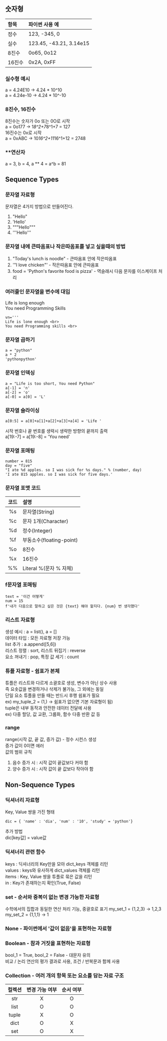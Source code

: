 ## 숫자형 <br>
| 항목 | 파이썬 사용 예 |
| :---- | :----- |
| 정수 | 123, -345, 0 |
| 실수 | 123.45, -43.21, 3.14e15|
| 8진수 | 0o65, 0o12 |
| 16진수 | 0x2A, 0xFF |


### 실수형 예시 <br>
a = 4.24E10  -> 4.24 * 10^10 <br>
a = 4.24e-10 -> 4.24 * 10^-10 <br>
### 8진수, 16진수 <br>
8진수는 숫자가 0o 또는 0O로 시작 <br>
a = 0o177 -> 1*8^2+7*8^1+7 = 127 <br>
16진수는 0x로 시작 <br>
a = 0xABC -> 10*16^2+11*16^1+12 = 2748 <br>
### **연산자 <br>
a = 3, b = 4, a ** 4 = a^b = 81 <br>

## Sequence Types <br>
### 문자열 자료형 <br>
문자열은 4가지 방법으로 만들어진다. <br>
1. "Hello" <br>
2. 'Hello' <br>
3. """Hello""" <br>
4. '''Hello''' <br>
### 문자열 내에 큰따옴표나 작은따옴표를 넣고 싶을때의 방법 <br>
1. "Today's lunch is noodle" - 큰따옴표 안에 작은따옴표 <br>
2. '"I love chicken"' - 작은따옴표 안에 큰따옴표 <br>
3. food = 'Python\'s favorite food is pizza' - 역슬래시 다음 문자를 이스케이프 처리 <br>
### 여러줄인 문자열을 변수에 대입 <br>
Life is long enough <br>
You need Programming Skills <br>

    vn='''
    Life is lone enough <br>
    You need Programming skills <br>

### 문자열 곱하기 <br>

```
a = "python"
a * 2
'pythonpython'
```

### 문자열 인덱싱 <br>
```
a = "Life is too short, You need Python"
a[-1] = 'n'
a[-2] = 'o'
a[-0] = a[0] = 'L'
```

### 문자열 슬라이싱 <br>
```
a[0:5] = a[0]+a[1]+a[2]+a[3]+a[4] = 'Life '
```
시작 번호나 끝 번호를 생략시 생략한 방향의 끝까지 출력 <br>
a[19:-7] = a[19:-8] = 'You need' <br>

### 문자열 포매팅 <br>
```
number = 815
day = "five"
"I ate %d apples. so I was sick for %s days." % (number, day)
'I ate 815 apples. so I was sick for five days.'
```

### 문자열 포맷 코드 <br>
| 코드 | 설명 |
| :--: | :-- |
|%s | 문자열(String) |
|%c | 문자 1개(Character) |
|%d | 정수(Integer) |
|%f | 부동소수(floating-point) |
|%o | 8진수 |
|%x | 16진수 |
|%% | Literal %(문자 % 자체)

### f문자열 포매팅 <br>
```
text = '이건 어떻게'
num = 15
f'내가 다음으로 말하고 싶은 것은 {text} 해야 할지다. {num} 번 생각했다'
```

### 리스트 자료형 <br>
생성 예시 : a = list(), a = [] <br>
데이터 타입 : 모든 자료형 저장 가능 <br>
list 추가 : a.append([5,6]) <br>
리스트 정렬 : sort, 리스트 뒤집기 : reverse <br>
요소 꺼내기 : pop, 특정 값 세기 : count <br>

### 튜플 자료형 - 쉼표가 본체  <br>
튜플은 리스트와 다르게 소괄호로 생성, 변수가 아닌 상수 사용 <br>
즉 요솟값을 변경하거나 삭제가 불가능, 그 외에는 동일 <br>
단일 요소 튜플을 만들 때는 반드시 후행 쉼표가 필요 <br>
ex) my_tuple_2 = (1,) -> 쉼표가 없으면 기본 자료형이 됨) <br>
tuple은 내부 동작과 안전한 데이터 전달에 사용 <br> 
ex) 다중 할당, 값 교환, 그룹화, 함수 다중 반환 값 등 <br>

### range <br>
range(시작 값, 끝 값, 증가 값) - 정수 시컨스 생성<br>
증가 값이 0이면 에러 <br>
값의 범위 규칙 <br>
1. 음수 증가 시 : 시작 값이 끝값보다 커야 함
2. 양수 증가 시 : 시작 값이 끝 값보다 작아야 함 

## Non-Sequence Types <br>

### 딕셔너리 자료형 <br>
Key, Value 쌍을 가진 형태 <br>

```
dic = { 'name' : 'dia', 'num' : '10', 'study' = 'python'}
```

추가 방법 <br>
dic[key값] = value값 <br>

### 딕셔너리 관련 함수 <br>
keys : 딕셔너리의 Key만을 모아 dict_keys 객체를 리턴 <br>
values : keys와 유사하게 dict_values 객체를 리턴 <br>
items : Key, Value 쌍을 튜플로 묶은 값을 리턴 <br>
in : Key가 존재하는지 확인(True, False) <br>

### set - 순서와 중복이 없는 변경 가능한 자료형 <br>
수학에서의 집합과 동일한 연산 처리 기능, 중괄호로 표기
my_set_1 = {1,2,3} -> 1,2,3 <br>
my_set_2 = {1,1,1} -> 1 <br>

### None - 파이썬에서 '값이 없음'을 표현하는 자료형<br> 

### Boolean - 참과 거짓을 표현하는 자료형<br> 
bool_1 = True, bool_2 = False - 대문자 유의<br> 
비교 / 논리 연산의 평가 결과로 사용, 조건 / 반복문과 함께 사용<br>

### Collection - 여러 개의 항목 또는 요소를 담는 자료 구조<br> 
| 컬렉션 | 변경 가능 여부 | 순서 여부 |
| :--: | :--: | :--: |
| str | X | O |
| list | O | O |
| tuple | X | O |
| dict | O | X |
| set | O | X |

